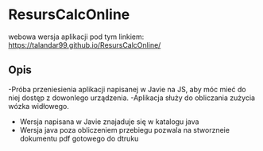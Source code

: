 # ResursCalcOnline
webowa wersja aplikacji pod tym linkiem: https://talandar99.github.io/ResursCalcOnline/

## Opis
-Próba przeniesienia aplikacji napisanej w Javie na JS, aby móc mieć do niej dostęp z dowonlego urządzenia.
-Aplikacja służy do obliczania zużycia wózka widłowego.
- Wersja napisana w Javie znajaduje się w katalogu java
- Wersja java poza obliczeniem przebiegu pozwala na stworzneie dokumentu pdf gotowego do dtruku

